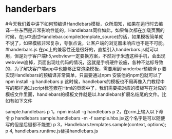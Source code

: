 # handerbars
#今天我们着中讲下如何预编译Handlebars模板，众所周知，如果在运行时去编译一些东西是非常影响性能的，Handlebars同样如此，如果每次都在加载页面的时候，在js中通过Handlebar.compile(template_source)的话，如果模板简单就不说了，如果模板非常复杂，夸张点说，让客户端的浏览器未响应也不是不可能。
#handerbars.js 在pc上的兼容性还是很好的，直接引入handerbars.js就可以用，但是对于客户端h5,webview一定要换方案，不然对于米渣这种手机，会出现webview崩掉，页面出现吐代码的情况，这就是手机硬件设施，各种不达标导致的，为了解决客户端app中也能够正常渲染模板，需要用到handerbar预编译
p 要实现Handlebars的预编译非常简单，只需要通过npm 安装他的npm包就可以了 npm install -g handlebars
p 这时候，handlebars的模板也不用再像入门教程中写的那样通过script标签嵌在Html的页面中了，我们需要把对应的模板写在对应的模板文件里面，handlebars的模板文件就是以.handlebars扩展名结尾的文件。比如有如下文件

sample.handlebars
p 1，npm install -g handlebars 
p 2，在crm上输入以下命令
p handlebars sample.handlebars -m -f  sample.hbs.js(这个名字是可以随便写的但是后缀都不能变)
p 3，Handlebars.templates.sample(context, options);
p 4, handlebars.runtime.js替换handlebars.js
